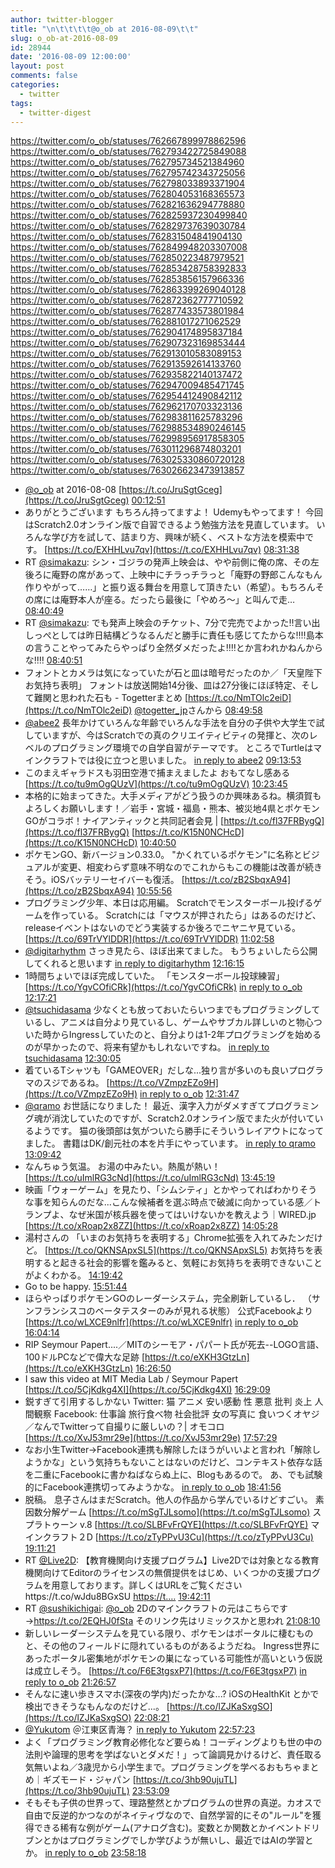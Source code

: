 ```yaml
---
author: twitter-blogger
title: "\n\t\t\t\t@o_ob at 2016-08-09\t\t"
slug: o_ob-at-2016-08-09
id: 28944
date: '2016-08-09 12:00:00'
layout: post
comments: false
categories:
  - twitter
tags:
  - twitter-digest
---
```


https://twitter.com/o_ob/statuses/762667899978862596 https://twitter.com/o_ob/statuses/762793422725849088 https://twitter.com/o_ob/statuses/762795734521384960 https://twitter.com/o_ob/statuses/762795742343725056 https://twitter.com/o_ob/statuses/762798033893371904 https://twitter.com/o_ob/statuses/762804053168365573 https://twitter.com/o_ob/statuses/762821636294778880 https://twitter.com/o_ob/statuses/762825937230499840 https://twitter.com/o_ob/statuses/762829737639030784 https://twitter.com/o_ob/statuses/762831504841904130 https://twitter.com/o_ob/statuses/762849948203307008 https://twitter.com/o_ob/statuses/762850223487979521 https://twitter.com/o_ob/statuses/762853428758392833 https://twitter.com/o_ob/statuses/762853856157966336 https://twitter.com/o_ob/statuses/762863399269040128 https://twitter.com/o_ob/statuses/762872362777710592 https://twitter.com/o_ob/statuses/762877433573801984 https://twitter.com/o_ob/statuses/762881017271062529 https://twitter.com/o_ob/statuses/762904174895837184 https://twitter.com/o_ob/statuses/762907323169853444 https://twitter.com/o_ob/statuses/762913010583089153 https://twitter.com/o_ob/statuses/762913592614133760 https://twitter.com/o_ob/statuses/762935822140137472 https://twitter.com/o_ob/statuses/762947009485471745 https://twitter.com/o_ob/statuses/762954412490842112 https://twitter.com/o_ob/statuses/762962170703323136 https://twitter.com/o_ob/statuses/762983811625783296 https://twitter.com/o_ob/statuses/762988534890246145 https://twitter.com/o_ob/statuses/762998956917858305 https://twitter.com/o_ob/statuses/763011296874803201 https://twitter.com/o_ob/statuses/763025330860720128 https://twitter.com/o_ob/statuses/763026623473913857  

*   [@o_ob](https://twitter.com/o_ob) at 2016-08-08 [https://t.co/JruSgtGceg](https://t.co/JruSgtGceg) [00:12:51](https://twitter.com/o_ob/statuses/762667899978862596)
*   ありがとうございます もちろん持ってますよ！ Udemyもやってます！ 今回はScratch2.0オンライン版で自習できるよう勉強方法を見直しています。 いろんな学び方を試して、詰まり方、興味が続く、ベストな方法を模索中です。 [https://t.co/EXHHLvu7qv](https://t.co/EXHHLvu7qv) [08:31:38](https://twitter.com/o_ob/statuses/762793422725849088)
*   RT [@simakazu](https://twitter.com/simakazu): シン・ゴジラの発声上映会は、やや前側に俺の席、その左後ろに庵野の席があって、上映中にチラっチラっと「庵野の野郎こんなもん作りやがって……」と振り返る舞台を用意して頂きたい（希望）。もちろんその席には庵野本人が座る。だったら最後に「やめろ〜」と叫んで走… [08:40:49](https://twitter.com/o_ob/statuses/762795734521384960)
*   RT [@simakazu](https://twitter.com/simakazu): でも発声上映会のチケット、7分で完売でよかった‼︎言い出しっぺとしては昨日結構どうなるんだと勝手に責任も感じてたからな‼︎‼︎島本の言うことやってみたらやっぱり全然ダメだったよ‼︎‼︎とか言われかねんからな‼︎‼︎ [08:40:51](https://twitter.com/o_ob/statuses/762795742343725056)
*   フォントとカメラは気になっていたが石と皿は暗号だったのか／「天皇陛下お気持ち表明」 フォントは放送開始14分後、皿は27分後にほぼ特定、そして難関と思われた石も - Togetterまとめ [https://t.co/NmTOlc2eiD](https://t.co/NmTOlc2eiD) [@togetter_jp](https://twitter.com/togetter_jp)さんから [08:49:58](https://twitter.com/o_ob/statuses/762798033893371904)
*   [@abee2](https://twitter.com/abee2) 長年かけていろんな年齢でいろんな手法を自分の子供や大学生で試していますが、今はScratchでの真のクリエイティビティの発揮と、次のレベルのプログラミング環境での自学自習がテーマです。 ところでTurtleはマインクラフトでは役に立つと思いました。 [in reply to abee2](https://twitter.com/abee2/statuses/762799228368265216) [09:13:53](https://twitter.com/o_ob/statuses/762804053168365573)
*   このまえギャラドスも羽田空港で捕まえましたよ おもてなし感ある [https://t.co/tu9mOgQUzV](https://t.co/tu9mOgQUzV) [10:23:45](https://twitter.com/o_ob/statuses/762821636294778880)
*   本格的に始まってきた。大手メディアがどう扱うのか興味あるね。横須賀もよろしくお願いします！／岩手・宮城・福島・熊本、被災地4県とポケモンGOがコラボ！ナイアンティックと共同記者会見 | [https://t.co/fl37FRBygQ](https://t.co/fl37FRBygQ) [https://t.co/K15N0NCHcD](https://t.co/K15N0NCHcD) [10:40:50](https://twitter.com/o_ob/statuses/762825937230499840)
*   ポケモンGO、新バージョン0.33.0。 "かくれているポケモン"に名称とビジュアルが変更、相変わらず意味不明なのでこれからもこの機能は改善が続きそう。iOSバッテリーセイバーも復活。 [https://t.co/zB2SbqxA94](https://t.co/zB2SbqxA94) [10:55:56](https://twitter.com/o_ob/statuses/762829737639030784)
*   プログラミング少年、本日は応用編。 Scratchでモンスターボール投げるゲームを作っている。 Scratchには「マウスが押されたら」はあるのだけど、releaseイベントはないのでどう実装するか後ろでニヤニヤ見ている。 [https://t.co/69TrVYlDDR](https://t.co/69TrVYlDDR) [11:02:58](https://twitter.com/o_ob/statuses/762831504841904130)
*   [@digitarhythm](https://twitter.com/digitarhythm) さっき見たら、ほぼ出来てました。 もうちょいしたら公開してくれると思います [in reply to digitarhythm](https://twitter.com/digitarhythm/statuses/762842496363659266) [12:16:15](https://twitter.com/o_ob/statuses/762849948203307008)
*   1時間ちょいでほぼ完成していた。 「モンスターボール投球練習」 [https://t.co/YgvCOfiCRk](https://t.co/YgvCOfiCRk) [in reply to o_ob](https://twitter.com/o_ob/statuses/762831504841904130) [12:17:21](https://twitter.com/o_ob/statuses/762850223487979521)
*   [@tsuchidasama](https://twitter.com/tsuchidasama) 少なくとも放っておいたらいつまでもプログラミングしているし、アニメは自分より見ているし、ゲームやサブカル詳しいのと物心ついた時からIngressしていたのと、自分よりは1-2年プログラミングを始めるのが早かったので、将来有望かもしれないですね。 [in reply to tsuchidasama](https://twitter.com/tsuchidasama/statuses/762851711388049412) [12:30:05](https://twitter.com/o_ob/statuses/762853428758392833)
*   着ているTシャツも「GAMEOVER」だしな...独り言が多いのも良いプログラマのスジであるね。 [https://t.co/VZmpzEZo9H](https://t.co/VZmpzEZo9H) [in reply to o_ob](https://twitter.com/o_ob/statuses/762853428758392833) [12:31:47](https://twitter.com/o_ob/statuses/762853856157966336)
*   [@qramo](https://twitter.com/qramo) お世話になりました！ 最近、漢字入力がダメすぎてプログラミング魂が消沈していたのですが、Scratch2.0オンライン版でまた火が付いているようです。 猫の後頭部は気がついたら勝手にそういうレイアウトになってました。 書籍はDK/創元社の本を片手にやっています。 [in reply to qramo](https://twitter.com/qramo/statuses/762854307750293504) [13:09:42](https://twitter.com/o_ob/statuses/762863399269040128)
*   なんちゅう気温。 お湯の中みたい。熱風が熱い！ [https://t.co/uImlRG3cNd](https://t.co/uImlRG3cNd) [13:45:19](https://twitter.com/o_ob/statuses/762872362777710592)
*   映画「ウォーゲーム」を見たり、「シムシティ」とかやってればわかりそうな事を知らんのだな...こんな候補者を選ぶ時点で破滅に向かっている感／トランプよ、なぜ米国が核兵器を使ってはいけないかを教えよう｜WIRED.jp [https://t.co/xRoap2x8ZZ](https://t.co/xRoap2x8ZZ) [14:05:28](https://twitter.com/o_ob/statuses/762877433573801984)
*   湯村さんの 「いまのお気持ちを表明する」Chrome拡張を入れてみたンだけど。 [https://t.co/QKNSApxSL5](https://t.co/QKNSApxSL5) お気持ちを表明すると起きる社会的影響を鑑みると、気軽にお気持ちを表明できないことがよくわかる。 [14:19:42](https://twitter.com/o_ob/statuses/762881017271062529)
*   Go to be happy. [15:51:44](https://twitter.com/o_ob/statuses/762904174895837184)
*   ほらやっぱりポケモンGOのレーダーシステム，完全刷新しているし． （サンフランシスコのベータテスターのみが見れる状態） 公式Facebookより [https://t.co/wLXCE9nlfr](https://t.co/wLXCE9nlfr) [in reply to o_ob](https://twitter.com/o_ob/statuses/762829737639030784) [16:04:14](https://twitter.com/o_ob/statuses/762907323169853444)
*   RIP Seymour Papert....／MITのシーモア・パパート氏が死去--LOGO言語、100ドルPCなどで偉大な足跡 [https://t.co/eXKH3GtzLn](https://t.co/eXKH3GtzLn) [16:26:50](https://twitter.com/o_ob/statuses/762913010583089153)
*   I saw this video at MIT Media Lab / Seymour Papert [https://t.co/5CjKdkg4XI](https://t.co/5CjKdkg4XI) [16:29:09](https://twitter.com/o_ob/statuses/762913592614133760)
*   鋭すぎて引用するしかない Twitter: 猫 アニメ 安い感動 性 悪意 批判 炎上 人間観察 Facebook: 仕事論 旅行食べ物 社会批評 女の写真に 食いつくオヤジ ／なんでTwitterって自撮りに厳しいの？| オモコロ [https://t.co/XvJ53mr29e](https://t.co/XvJ53mr29e) [17:57:29](https://twitter.com/o_ob/statuses/762935822140137472)
*   なお小生Twitter→Facebook連携も解除したほうがいいよと言われ「解除しようかな」という気持ちもないことはないのだけど、コンテキスト依存な話を二重にFacebookに書かねばならぬ上に、Blogもあるので。 あ、でも試験的にFacebook連携切ってみようかな。 [in reply to o_ob](https://twitter.com/o_ob/statuses/762935822140137472) [18:41:56](https://twitter.com/o_ob/statuses/762947009485471745)
*   脱稿。 息子さんはまだScratch。他人の作品から学んでいるけどすごい。 素因数分解ゲーム [https://t.co/mSgTJLsomo](https://t.co/mSgTJLsomo) スプラトゥーン v.8 [https://t.co/SLBFvFrQYE](https://t.co/SLBFvFrQYE) マインクラフト２D [https://t.co/zTyPPvU3Cu](https://t.co/zTyPPvU3Cu) [19:11:21](https://twitter.com/o_ob/statuses/762954412490842112)
*   RT [@Live2D](https://twitter.com/Live2D): 【教育機関向け支援プログラム】Live2Dでは対象となる教育機関向けてEditorのライセンスの無償提供をはじめ、いくつかの支援プログラムを用意しております。詳しくはURLをご覧くださいhttps://t.co/wJdu8BGxSU [https://t.…](https://t.…) [19:42:11](https://twitter.com/o_ob/statuses/762962170703323136)
*   RT [@sushikichigai](https://twitter.com/sushikichigai): [@o_ob](https://twitter.com/o_ob) 2Dのマインクラフトの元はこちらです→https://t.co/2EQHJ0fSta そのリンク先はリミックスかと思われ [21:08:10](https://twitter.com/o_ob/statuses/762983811625783296)
*   新しいレーダーシステムを見ている限り、ポケモンはポータルに棲むものと、その他のフィールドに隠れているものがあるようだね。 Ingress世界にあったポータル密集地がポケモンの巣になっている可能性が高いという仮説は成立しそう。 [https://t.co/F6E3tgsxP7](https://t.co/F6E3tgsxP7) [in reply to o_ob](https://twitter.com/o_ob/statuses/762907323169853444) [21:26:57](https://twitter.com/o_ob/statuses/762988534890246145)
*   そんなに速い歩きスマホ(深夜の学内)だったかな...? iOSのHealthKit とかで検出できそうなもんなのだけど...。 [https://t.co/lZJKaSxgSO](https://t.co/lZJKaSxgSO) [22:08:21](https://twitter.com/o_ob/statuses/762998956917858305)
*   [@Yukutom](https://twitter.com/Yukutom) ＠江東区青海？ [in reply to Yukutom](https://twitter.com/Yukutom/statuses/763011065726636033) [22:57:23](https://twitter.com/o_ob/statuses/763011296874803201)
*   よく「プログラミング教育必修化など要らぬ！コーディングよりも世の中の法則や論理的思考を学ばないとダメだ！」って論調見かけるけど、責任取る気無いよね／3歳児から小学生まで。プログラミングを学べるおもちゃまとめ｜ギズモード・ジャパン [https://t.co/3hb90ujuTL](https://t.co/3hb90ujuTL) [23:53:09](https://twitter.com/o_ob/statuses/763025330860720128)
*   そもそも子供の世界って、理路整然とかプログラムの世界の真逆。カオスで自由で反逆的かつなのがネイティヴなので、自然学習的にその"ルール"を獲得できる稀有な例がゲーム(アナログ含む)。変数とか関数とかイベントドリブンとかはプログラミングでしか学びようが無いし、最近ではAIの学習とか。 [in reply to o_ob](https://twitter.com/o_ob/statuses/763025330860720128) [23:58:18](https://twitter.com/o_ob/statuses/763026623473913857)